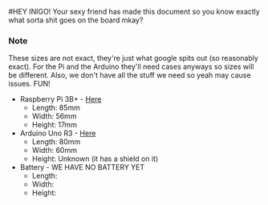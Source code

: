 #HEY INIGO!
Your sexy friend has made this document so you know exactly what sorta shit goes on the board mkay?

### Note
These sizes are not exact, they're just what google spits out (so reasonably exact). For the Pi and the Arduino they'll need cases anyways so sizes will be different. Also, we don't have all the stuff we need so yeah may cause issues. FUN!

* Raspberry Pi 3B+ - [Here](https://www.raspberrypi.org/products/raspberry-pi-3-model-b-plus/)
  * Length: 85mm
  * Width: 56mm
  * Height: 17mm
* Arduino Uno R3 - [Here](https://www.amazon.co.uk/ELEGOO-Board-ATmega328P-ATMEGA16U2-Cable/dp/B01EWOE0UU/ref=sr_1_4?keywords=arduino+uno&qid=1575313798&sr=8-4)
  * Length: 80mm
  * Width: 60mm
  * Height: Unknown (it has a shield on it)
* Battery - WE HAVE NO BATTERY YET
  * Length: 
  * Width: 
  * Height: 
 
  
  
